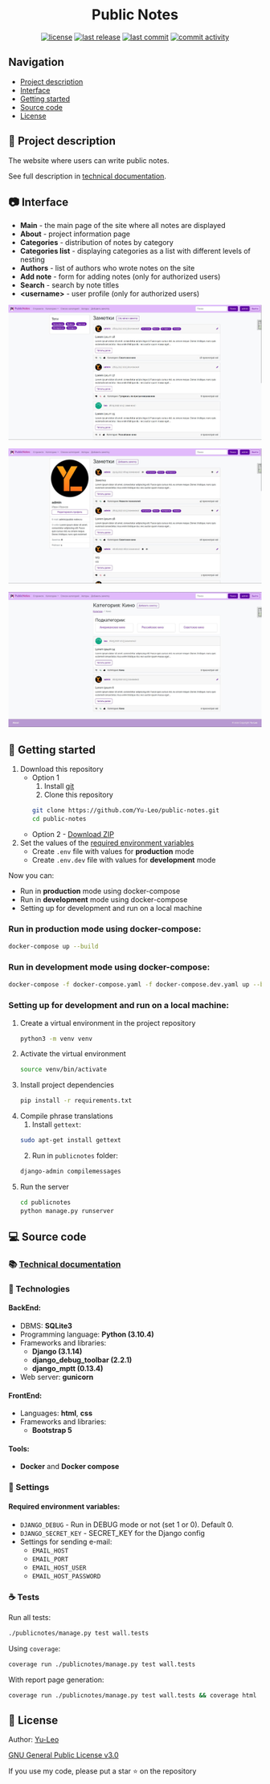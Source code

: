 <h1 align="center"> Public Notes </h1>

<p align="center">
  <a href="https://github.com/Yu-Leo/public-notes/blob/main/LICENSE" target="_blank"> <img alt="license" src="https://img.shields.io/github/license/Yu-Leo/public-notes?style=for-the-badge&labelColor=090909"></a>
  <a href="https://github.com/Yu-Leo/public-notes/releases/latest" target="_blank"> <img alt="last release" src="https://img.shields.io/github/v/release/Yu-Leo/public-notes?style=for-the-badge&labelColor=090909"></a>
  <a href="https://github.com/Yu-Leo/public-notes/commits/main" target="_blank"> <img alt="last commit" src="https://img.shields.io/github/last-commit/Yu-Leo/public-notes?style=for-the-badge&labelColor=090909"></a>
  <a href="https://github.com/Yu-Leo/public-notes/graphs/contributors" target="_blank"> <img alt="commit activity" src="https://img.shields.io/github/commit-activity/m/Yu-Leo/public-notes?style=for-the-badge&labelColor=090909"></a>
</p>

## Navigation

* [Project description](#chapter-0)
* [Interface](#chapter-1)
* [Getting started](#chapter-2)
* [Source code](#chapter-3)
* [License](#chapter-5)

<a id="chapter-0"></a>

## :page_facing_up: Project description

The website where users can write public notes.

See full description in [technical documentation](./docs/README.md).

<a id="chapter-1"></a>

## :camera: Interface

- **Main** - the main page of the site where all notes are displayed
- **About** - project information page
- **Categories** - distribution of notes by category
- **Categories list** - displaying categories as a list with different levels of
  nesting
- **Authors** - list of authors who wrote notes on the site
- **Add note** - form for adding notes (only for authorized users)
- **Search** - search by note titles
- **\<username\>** - user profile (only for authorized users)

![main_page](./docs/img/main_page.jpg)

![profile_page](./docs/img/profile_page.jpg)

![category_page](./docs/img/category_page.jpg)

<a id="chapter-2"></a>

## :hammer: Getting started

1. Download this repository
    - Option 1
        1. Install [git](https://git-scm.com/download)
        2. Clone this repository
         ```bash
         git clone https://github.com/Yu-Leo/public-notes.git
         cd public-notes
         ```
    - Option 2 - [Download ZIP](https://github.com/Yu-Leo/public-notes/archive/refs/heads/main.zip)
2. Set the values of the [required environment variables](#envvars)
    - Create `.env` file with values for **production** mode
    - Create `.env.dev` file with values for **development** mode

Now you can:

- Run in **production** mode using docker-compose
- Run in **development** mode using docker-compose
- Setting up for development and run on a local machine

### Run in **production** mode using docker-compose:

```bash
docker-compose up --build
```

### Run in **development** mode using docker-compose:

```bash
docker-compose -f docker-compose.yaml -f docker-compose.dev.yaml up --build
```

### Setting up for development and run on a local machine:

1. Create a virtual environment in the project repository
    ```bash
    python3 -m venv venv
    ```
2. Activate the virtual environment
    ```bash
    source venv/bin/activate
    ```
3. Install project dependencies
    ```bash
    pip install -r requirements.txt
    ```
4. Compile phrase translations
    1. Install `gettext`:
    ```bash
    sudo apt-get install gettext
    ```
    2. Run in `publicnotes` folder:
    ```bash
    django-admin compilemessages
     ```
5. Run the server
    ```bash
    cd publicnotes
    python manage.py runserver
    ```

<a id="chapter-3"></a>

## :computer: Source code

### :books: [Technical documentation](./docs/README.md)

### :wrench: Technologies

#### BackEnd:

- DBMS: **SQLite3**
- Programming language: **Python (3.10.4)**
- Frameworks and libraries:
    - **Django (3.1.14)**
    - **django_debug_toolbar (2.2.1)**
    - **django_mptt (0.13.4)**
- Web server: **gunicorn**

#### FrontEnd:

- Languages: **html**, **css**
- Frameworks and libraries:
    - **Bootstrap 5**

#### Tools:

- **Docker** and **Docker compose**

### :wrench: Settings

<a id="envvars"></a>

#### Required environment variables:

- `DJANGO_DEBUG` - Run in DEBUG mode or not (set 1 or 0). Default 0.
- `DJANGO_SECRET_KEY` - SECRET_KEY for the Django config
- Settings for sending e-mail:
    - `EMAIL_HOST`
    - `EMAIL_PORT`
    - `EMAIL_HOST_USER`
    - `EMAIL_HOST_PASSWORD`

### :coffee: Tests

Run all tests:

```bash
./publicnotes/manage.py test wall.tests

```

Using `coverage`:

```bash
coverage run ./publicnotes/manage.py test wall.tests
```

With report page generation:

```bash
coverage run ./publicnotes/manage.py test wall.tests && coverage html
```

<a id="chapter-5"></a>

## :open_hands: License

Author: [Yu-Leo](https://github.com/Yu-Leo)

[GNU General Public License v3.0](./LICENSE)

If you use my code, please put a star ⭐️ on the repository